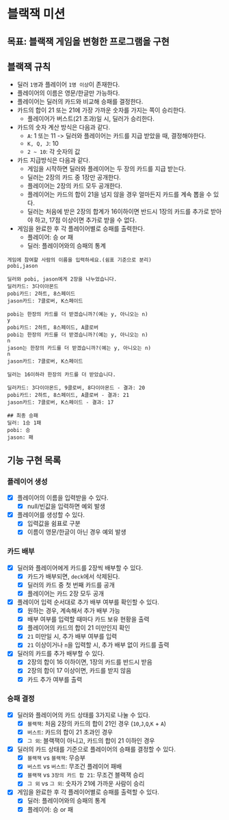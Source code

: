 # 블랙잭 미션

## 목표: 블랙잭 게임을 변형한 프로그램을 구현

## 블랙잭 규칙

- 딜러 `1명`과 플레이어 `1명 이상`이 존재한다.
- 플레이어의 이름은 영문/한글만 가능하다.
- 플레이어는 딜러의 카드와 비교해 승패를 결정한다.
- 카드의 합이 21 또는 21에 가장 가까운 숫자를 가지는 쪽이 승리한다.
    - 플레이어가 버스트(21 초과)일 시, 딜러가 승리한다.
- 카드의 숫자 계산 방식은 다음과 같다.
    - `A`: 1 또는 11 -> 딜러와 플레이어는 카드를 지급 받았을 때, 결정해야한다.
    - `K, Q, J`: 10
    - `2 ~ 10`: 각 숫자의 값
- 카드 지급방식은 다음과 같다.
    - 게임을 시작하면 딜러와 플레이어는 두 장의 카드를 지급 받는다.
    - 딜러는 2장의 카드 중 1장만 공개한다.
    - 플레이어는 2장의 카드 모두 공개한다.
    - 플레이어는 카드의 합이 21을 넘지 않을 경우 얼마든지 카드를 계속 뽑을 수 있다.
    - 딜러는 처음에 받은 2장의 합계가 16이하이면 반드시 1장의 카드를 추가로 받아야 하고, 17점 이상이면 추가로 받을 수 없다.
- 게임을 완료한 후 각 플레이어별로 승패를 출력한다.
    - 플레이어: 승 or 패
    - 딜러: 플레이어와의 승패의 통계

```
게임에 참여할 사람의 이름을 입력하세요.(쉼표 기준으로 분리)
pobi,jason

딜러와 pobi, jason에게 2장을 나누었습니다.
딜러카드: 3다이아몬드
pobi카드: 2하트, 8스페이드
jason카드: 7클로버, K스페이드

pobi는 한장의 카드를 더 받겠습니까?(예는 y, 아니오는 n)
y
pobi카드: 2하트, 8스페이드, A클로버
pobi는 한장의 카드를 더 받겠습니까?(예는 y, 아니오는 n)
n
jason는 한장의 카드를 더 받겠습니까?(예는 y, 아니오는 n)
n
jason카드: 7클로버, K스페이드

딜러는 16이하라 한장의 카드를 더 받았습니다.

딜러카드: 3다이아몬드, 9클로버, 8다이아몬드 - 결과: 20
pobi카드: 2하트, 8스페이드, A클로버 - 결과: 21
jason카드: 7클로버, K스페이드 - 결과: 17

## 최종 승패
딜러: 1승 1패
pobi: 승 
jason: 패
```

## 기능 구현 목록

### 플레이어 생성
- [x] 플레이어의 이름을 입력받을 수 있다.
    - [x] null/빈값을 입력하면 예외 발생
- [x] 플레이어를 생성할 수 있다.
    - [x] 입력값을 쉼표로 구분
    - [x] 이름이 영문/한글이 아닌 경우 예외 발생

### 카드 배부
- [x] 딜러와 플레이어에게 카드를 2장씩 배부할 수 있다.
    - [x] 카드가 배부되면, `deck`에서 삭제된다.
    - [x] 딜러의 카드 중 첫 번째 카드를 공개
    - [x] 플레이어는 카드 2장 모두 공개
- [x] 플레이어 입력 순서대로 추가 배부 여부를 확인할 수 있다.
    - [x] 원하는 경우, 계속해서 추가 배부 가능
    - [x] 배부 여부를 입력할 때마다 카드 보유 현황을 출력
    - [x] 플레이어의 카드의 합이 21 미만인지 확인
    - [x] `21` 미만일 시, 추가 배부 여부를 입력
    - [x] `21` 이상이거나 `n`을 입력할 시, 추가 배부 없이 카드를 출력
- [x] 딜러의 카드를 추가 배부할 수 있다.
    - [x] 2장의 합이 16 이하이면, 1장의 카드를 반드시 받음
    - [x] 2장의 합이 17 이상이면, 카드를 받지 않음
    - [x] 카드 추가 여부를 출력

### 승패 결정
- [x] 딜러와 플레이어의 카드 상태를 3가지로 나눌 수 있다.
    - [x] `블랙잭`: 처음 2장의 카드의 합이 21인 경우 (`10`,`J`,`Q`,`K` + `A`)
    - [x] `버스트`: 카드의 합이 21 초과인 경우
    - [x] `그 외`: 블랙잭이 아니고, 카드의 합이 21 이하인 경우
- [x] 딜러의 카드 상태를 기준으로 플레이어의 승패를 결정할 수 있다.
    - [x] `블랙잭` vs `블랙잭`: 무승부
    - [x] `버스트` vs `버스트`: 무조건 플레이어 패배
    - [x] `블랙잭` vs `3장의 카드 합 21`: 무조건 블랙잭 승리
    - [x] `그 외` vs `그 외`: 숫자가 21에 가까운 사람이 승리
- [x] 게임을 완료한 후 각 플레이어별로 승패를 출력할 수 있다.
    - [x] 딜러: 플레이어와의 승패의 통계
    - [x] 플레이어: 승 or 패
